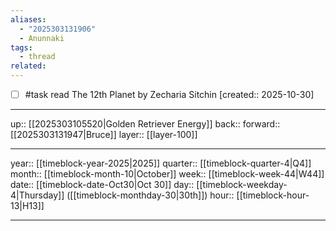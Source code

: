 ```yaml
---
aliases:
  - "2025303131906"
  - Anunnaki
tags:
  - thread
related:
---
```


- [ ] #task read The 12th Planet by Zecharia Sitchin  [created:: 2025-10-30]

***

up:: [[2025303105520|Golden Retriever Energy]]
back:: 
forward:: [[2025303131947|Bruce]]
layer:: [[layer-100]]

***

year:: [[timeblock-year-2025|2025]]
quarter:: [[timeblock-quarter-4|Q4]]
month:: [[timeblock-month-10|October]]
week:: [[timeblock-week-44|W44]]
date:: [[timeblock-date-Oct30|Oct 30]]
day:: [[timeblock-weekday-4|Thursday]] ([[timeblock-monthday-30|30th]])
hour:: [[timeblock-hour-13|H13]]

***
